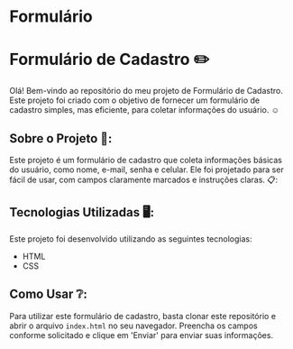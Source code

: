 # Formulário
# Formulário de Cadastro ✏️

Olá! Bem-vindo ao repositório do meu projeto de Formulário de Cadastro. Este projeto foi criado com o objetivo de fornecer um formulário de cadastro simples, mas eficiente, para coletar informações do usuário. ☺️

## Sobre o Projeto 📖:

Este projeto é um formulário de cadastro que coleta informações básicas do usuário, como nome, e-mail, senha e celular. Ele foi projetado para ser fácil de usar, com campos claramente marcados e instruções claras. 📋:

## Tecnologias Utilizadas 🖥️:

Este projeto foi desenvolvido utilizando as seguintes tecnologias:

- HTML
- CSS

## Como Usar ❔:

Para utilizar este formulário de cadastro, basta clonar este repositório e abrir o arquivo `index.html` no seu navegador. Preencha os campos conforme solicitado e clique em 'Enviar' para enviar suas informações.
